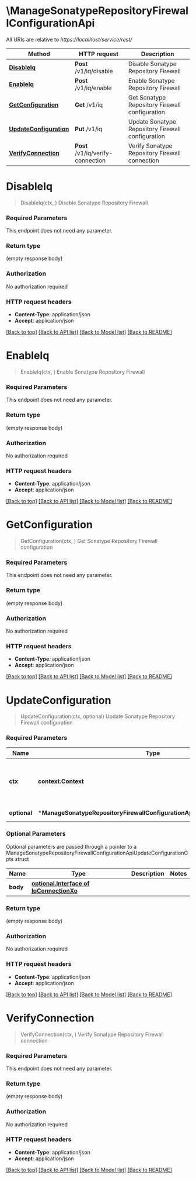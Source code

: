# \ManageSonatypeRepositoryFirewallConfigurationApi

All URIs are relative to *https://localhost/service/rest/*

Method | HTTP request | Description
------------- | ------------- | -------------
[**DisableIq**](ManageSonatypeRepositoryFirewallConfigurationApi.md#DisableIq) | **Post** /v1/iq/disable | Disable Sonatype Repository Firewall
[**EnableIq**](ManageSonatypeRepositoryFirewallConfigurationApi.md#EnableIq) | **Post** /v1/iq/enable | Enable Sonatype Repository Firewall
[**GetConfiguration**](ManageSonatypeRepositoryFirewallConfigurationApi.md#GetConfiguration) | **Get** /v1/iq | Get Sonatype Repository Firewall configuration
[**UpdateConfiguration**](ManageSonatypeRepositoryFirewallConfigurationApi.md#UpdateConfiguration) | **Put** /v1/iq | Update Sonatype Repository Firewall configuration
[**VerifyConnection**](ManageSonatypeRepositoryFirewallConfigurationApi.md#VerifyConnection) | **Post** /v1/iq/verify-connection | Verify Sonatype Repository Firewall connection


# **DisableIq**
> DisableIq(ctx, )
Disable Sonatype Repository Firewall



### Required Parameters
This endpoint does not need any parameter.

### Return type

 (empty response body)

### Authorization

No authorization required

### HTTP request headers

 - **Content-Type**: application/json
 - **Accept**: application/json

[[Back to top]](#) [[Back to API list]](../README.md#documentation-for-api-endpoints) [[Back to Model list]](../README.md#documentation-for-models) [[Back to README]](../README.md)

# **EnableIq**
> EnableIq(ctx, )
Enable Sonatype Repository Firewall



### Required Parameters
This endpoint does not need any parameter.

### Return type

 (empty response body)

### Authorization

No authorization required

### HTTP request headers

 - **Content-Type**: application/json
 - **Accept**: application/json

[[Back to top]](#) [[Back to API list]](../README.md#documentation-for-api-endpoints) [[Back to Model list]](../README.md#documentation-for-models) [[Back to README]](../README.md)

# **GetConfiguration**
> GetConfiguration(ctx, )
Get Sonatype Repository Firewall configuration



### Required Parameters
This endpoint does not need any parameter.

### Return type

 (empty response body)

### Authorization

No authorization required

### HTTP request headers

 - **Content-Type**: application/json
 - **Accept**: application/json

[[Back to top]](#) [[Back to API list]](../README.md#documentation-for-api-endpoints) [[Back to Model list]](../README.md#documentation-for-models) [[Back to README]](../README.md)

# **UpdateConfiguration**
> UpdateConfiguration(ctx, optional)
Update Sonatype Repository Firewall configuration



### Required Parameters

Name | Type | Description  | Notes
------------- | ------------- | ------------- | -------------
 **ctx** | **context.Context** | context for authentication, logging, cancellation, deadlines, tracing, etc.
 **optional** | ***ManageSonatypeRepositoryFirewallConfigurationApiUpdateConfigurationOpts** | optional parameters | nil if no parameters

### Optional Parameters
Optional parameters are passed through a pointer to a ManageSonatypeRepositoryFirewallConfigurationApiUpdateConfigurationOpts struct

Name | Type | Description  | Notes
------------- | ------------- | ------------- | -------------
 **body** | [**optional.Interface of IqConnectionXo**](IqConnectionXo.md)|  | 

### Return type

 (empty response body)

### Authorization

No authorization required

### HTTP request headers

 - **Content-Type**: application/json
 - **Accept**: application/json

[[Back to top]](#) [[Back to API list]](../README.md#documentation-for-api-endpoints) [[Back to Model list]](../README.md#documentation-for-models) [[Back to README]](../README.md)

# **VerifyConnection**
> VerifyConnection(ctx, )
Verify Sonatype Repository Firewall connection



### Required Parameters
This endpoint does not need any parameter.

### Return type

 (empty response body)

### Authorization

No authorization required

### HTTP request headers

 - **Content-Type**: application/json
 - **Accept**: application/json

[[Back to top]](#) [[Back to API list]](../README.md#documentation-for-api-endpoints) [[Back to Model list]](../README.md#documentation-for-models) [[Back to README]](../README.md)

